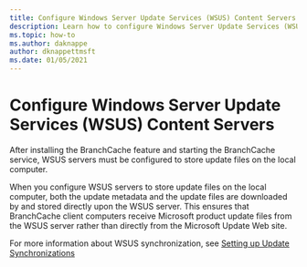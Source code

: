 ```yaml
---
title: Configure Windows Server Update Services (WSUS) Content Servers
description: Learn how to configure Windows Server Update Services (WSUS) Content Servers to store update files on the local computer.
ms.topic: how-to
ms.author: daknappe
author: dknappettmsft
ms.date: 01/05/2021
---
```

# Configure Windows Server Update Services (WSUS) Content Servers

After installing the BranchCache feature and starting the BranchCache service, WSUS servers must be configured to store update files on the local computer.

When you configure WSUS servers to store update files on the local computer, both the update metadata and the update files are downloaded by and stored directly upon the WSUS server. This ensures that BranchCache client computers receive Microsoft product update files from the WSUS server rather than directly from the Microsoft Update Web site.

For more information about WSUS synchronization, see [Setting up Update Synchronizations](../../../administration/windows-server-update-services/manage/setting-up-update-synchronizations.md)
